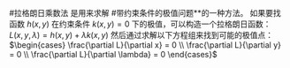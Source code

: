 #拉格朗日乘数法 是用来求解 #带约束条件的极值问题**的一种方法。
如果要找函数 $h(x,y)$ 在约束条件 $k(x,y)=0$ 下的极值，可以构造一个拉格朗日函数：
$L(x, y, \lambda) = h(x, y) + \lambda k(x, y)$
然后通过求解以下方程组来找到可能的极值点：
$\begin{cases} \frac{\partial L}{\partial x} = 0 \\ \frac{\partial L}{\partial y} = 0 \\ \frac{\partial L}{\partial \lambda} = 0 \end{cases}$
